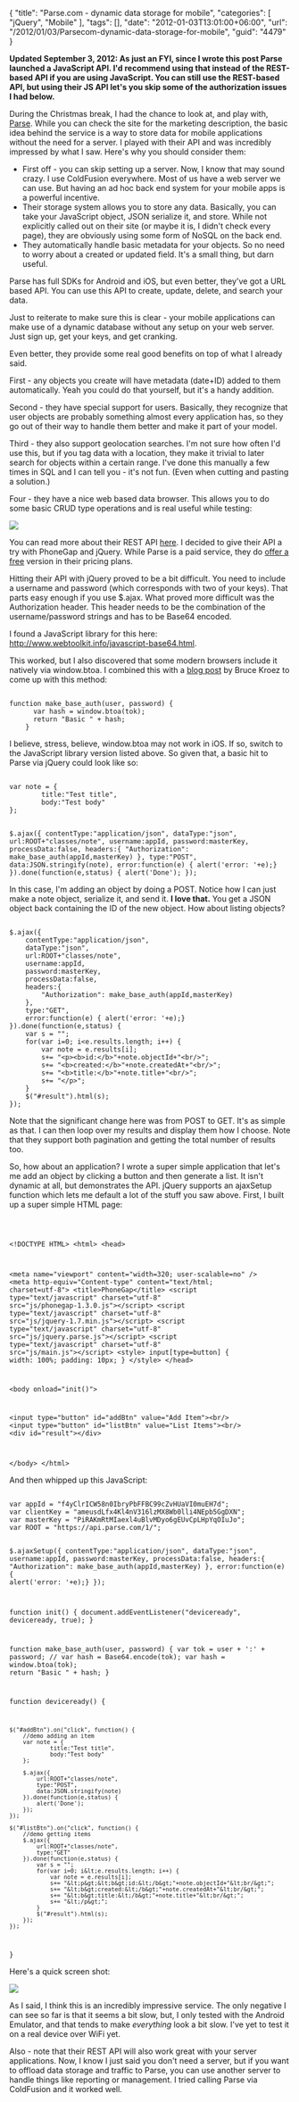 {
	"title": "Parse.com - dynamic data storage for mobile",
	"categories": [
		"jQuery",
		"Mobile"
	],
	"tags": [],
	"date": "2012-01-03T13:01:00+06:00",
	"url": "/2012/01/03/Parsecom-dynamic-data-storage-for-mobile",
	"guid": "4479"
}

<b>Updated September 3, 2012: As just an FYI, since I wrote this post Parse launched a JavaScript API. I'd recommend using that instead of the REST-based API if you are using JavaScript. You can still use the REST-based API, but using their JS API let's you skip some of the authorization issues I had below.</b>

During the Christmas break, I had the chance to look at, and play with, <a href="https://www.parse.com/">Parse</a>. While you can check the site for the marketing description, the basic idea behind the service is a way to store data for mobile applications without the need for a server. I played with their API and was incredibly impressed by what I saw. Here's why you should consider them:
<!--more-->
<p/>

<ul>
<li>First off - you can skip setting up a server. Now, I know that may sound crazy. I use ColdFusion everywhere. Most of us have a web server we can use. But having an ad hoc back end system for your mobile apps is a powerful incentive. 
<li>Their storage system allows you to store any data. Basically, you can take your JavaScript object, JSON serialize it, and store. While not explicitly called out on their site (or maybe it is, I didn't check every page), they are obviously using some form of NoSQL on the back end.
<li>They automatically handle basic metadata for your objects. So no need to worry about a created or updated field. It's a small thing, but darn useful.
</ul>

 <p/>

Parse has full SDKs for Android and iOS, but even better, they've got a URL based API. You can use this API to create, update, delete, and search your data. 

<p>

Just to reiterate to make sure this is clear - your mobile applications can make use of a dynamic database without any setup on your web server. Just sign up, get your keys, and get cranking.

<p>

Even better, they provide some real good benefits on top of what I already said.

<p>

First - any objects you create will have metadata (date+ID) added to them automatically. Yeah you could do that yourself, but it's a handy addition. 

<p>

Second - they have special support for users. Basically, they recognize that user objects are probably something almost every application has, so they go out of their way to handle them better and make it part of your model.

<p>

Third - they also support geolocation searches. I'm not sure how often I'd use this, but if you tag data with a location, they make it trivial to later search for objects within a certain range. I've done this manually a few times in SQL and I can tell you - it's not fun. (Even when cutting and pasting a solution.) 

<p>

Four - they have a nice web based data browser. This allows you to do some basic CRUD type operations and is real useful while testing:

<p>

<img src="http://static.raymondcamden.com/images/ScreenClip7.png" />

<p>

You can read more about their REST API <a href="https://www.parse.com/docs/rest">here</a>. I decided to give their API a try with PhoneGap and jQuery. While Parse is a paid service, they do <a href="https://www.parse.com/pricing">offer a free</a> version in their pricing plans. 

<p>

Hitting their API with jQuery proved to be a bit difficult. You need to include a username and password (which corresponds with two of your keys). That parts easy enough if you use $.ajax. What proved more difficult was the Authorization header. This header needs to be the combination of the username/password strings and has to be Base64 encoded. 

<p>

I found a JavaScript library for this here: <a href="http://www.webtoolkit.info/javascript-base64.html">http://www.webtoolkit.info/javascript-base64.html</a>. 

<p>

This worked, but I also discovered that some modern browsers include it natively via window.btoa. I combined this with a <a href="http://coderseye.com/2007/how-to-do-http-basic-auth-in-ajax.html">blog post</a> by Bruce Kroez to come up with this method:

<p>

<code>
function make_base_auth(user, password) {
	  var hash = window.btoa(tok);
	  return "Basic " + hash;
	}
</code>

<p>

I believe, stress, believe, window.btoa may not work in iOS. If so, switch to the JavaScript library version listed above. So given that, a basic hit to Parse via jQuery could look like so:

<p>

<code>
var note = {
		title:"Test title",
		body:"Test body"
};

$.ajax({
	contentType:"application/json",
	dataType:"json",
	url:ROOT+"classes/note",
	username:appId,
	password:masterKey,
	processData:false,
	headers:{
		"Authorization": make_base_auth(appId,masterKey)
	},
	type:"POST",
	data:JSON.stringify(note),
	error:function(e) { alert('error: '+e);}
}).done(function(e,status) {
	alert('Done');
});
</code>

<p>

In this case, I'm adding an object by doing a POST. Notice how I can just make a note object, serialize it, and send it. <b>I love that.</b> You get a JSON object back containing the ID of the new object. How about listing objects?

<p>

<code>
$.ajax({
	contentType:"application/json",
	dataType:"json",
	url:ROOT+"classes/note",
	username:appId,
	password:masterKey,
	processData:false,
	headers:{
		"Authorization": make_base_auth(appId,masterKey)
	},
	type:"GET",
	error:function(e) { alert('error: '+e);}
}).done(function(e,status) {
	var s = "";
	for(var i=0; i&lt;e.results.length; i++) {
		var note = e.results[i];
		s+= "&lt;p&gt;&lt;b&gt;id:&lt;/b&gt;"+note.objectId+"&lt;br/&gt;";
		s+= "&lt;b&gt;created:&lt;/b&gt;"+note.createdAt+"&lt;br/&gt;";
		s+= "&lt;b&gt;title:&lt;/b&gt;"+note.title+"&lt;br/&gt;";
		s+= "&lt;/p&gt;";
	}
	$("#result").html(s);
});
</code>

<p>

Note that the significant change here was from POST to GET. It's as simple as that. I can then loop over my results and display them how I choose. Note that they support both pagination and getting the total number of results too. 

<p>

So, how about an application? I wrote a super simple application that let's me add an object by clicking a button and then generate a list. It isn't dynamic at all, but demonstrates the API. jQuery supports an ajaxSetup function which lets me default a lot of the stuff you saw above. First, I built up a super simple HTML page:

<p>

<code>

&lt;!DOCTYPE HTML&gt;
&lt;html&gt;
&lt;head&gt;

&lt;meta name="viewport" content="width=320; user-scalable=no" /&gt;
&lt;meta http-equiv="Content-type" content="text/html; charset=utf-8"&gt;
&lt;title&gt;PhoneGap&lt;/title&gt;
&lt;script type="text/javascript" charset="utf-8" src="js/phonegap-1.3.0.js"&gt;&lt;/script&gt;
&lt;script type="text/javascript" charset="utf-8" src="js/jquery-1.7.min.js"&gt;&lt;/script&gt;
&lt;script type="text/javascript" charset="utf-8" src="js/jquery.parse.js"&gt;&lt;/script&gt;
&lt;script type="text/javascript" charset="utf-8" src="js/main.js"&gt;&lt;/script&gt;
&lt;style&gt;
input[type=button] {
	width: 100%;
	padding: 10px;
}
&lt;/style&gt;
&lt;/head&gt;

&lt;body onload="init()"&gt;

&lt;input type="button" id="addBtn" value="Add Item"&gt;&lt;br/&gt;
&lt;input type="button" id="listBtn" value="List Items"&gt;&lt;br/&gt;
&lt;div id="result"&gt;&lt;/div&gt;

&lt;/body&gt;
&lt;/html&gt;
</code>

<p>

And then whipped up this JavaScript:

<p>

<code>
var appId = "f4yClrICW58n0IbryPbFFBC99cZvHUaVI0muEH7d";
var clientKey = "ameusdLfx4Kl4nV316lzMX8Wb0lli4NEpb5GgDXN";
var masterKey = "PiRAKmRtMIaexl4uBlvMDyo6gEUvCpLHpYqOIuJo";
var ROOT = "https://api.parse.com/1/";

$.ajaxSetup({
	contentType:"application/json",
	dataType:"json",
	username:appId,
	password:masterKey,
	processData:false,
	headers:{
		"Authorization": make_base_auth(appId,masterKey)
	},
	error:function(e) { alert('error: '+e);}
});

function init() {
	document.addEventListener("deviceready", deviceready, true);
}

function make_base_auth(user, password) {
	  var tok = user + ':' + password;
//	  var hash = Base64.encode(tok);
	  var hash = window.btoa(tok);
	  return "Basic " + hash;
	}

function deviceready() {
	
	$("#addBtn").on("click", function() {
		//demo adding an item
		var note = {
				title:"Test title",
				body:"Test body"
		};
		
		$.ajax({
			url:ROOT+"classes/note",
			type:"POST",
			data:JSON.stringify(note)
		}).done(function(e,status) {
			alert('Done');
		});
	});

	$("#listBtn").on("click", function() {
		//demo getting items
		$.ajax({
			url:ROOT+"classes/note",
			type:"GET"
		}).done(function(e,status) {
			var s = "";
			for(var i=0; i&lt;e.results.length; i++) {
				var note = e.results[i];
				s+= "&lt;p&gt;&lt;b&gt;id:&lt;/b&gt;"+note.objectId+"&lt;br/&gt;";
				s+= "&lt;b&gt;created:&lt;/b&gt;"+note.createdAt+"&lt;br/&gt;";
				s+= "&lt;b&gt;title:&lt;/b&gt;"+note.title+"&lt;br/&gt;";
				s+= "&lt;/p&gt;";
			}
			$("#result").html(s);
		});
	});

}
</code>

<p>

Here's a quick screen shot:

<p>

<img src="http://static.raymondcamden.com/images/device-2012-01-03-132751.png" />

<p>

As I said, I think this is an incredibly impressive service. The only negative I can see so far is that it seems a bit slow, but, I only tested with the Android Emulator, and that tends to make <i>everything</i> look a bit slow. I've yet to test it on a real device over WiFi yet. 

<p>

Also - note that their REST API will also work great with your server applications. Now, I know I just said you don't need a server, but if you want to offload data storage and traffic to Parse, you can use another server to handle things like reporting or management. I tried calling Parse via ColdFusion and it worked well.